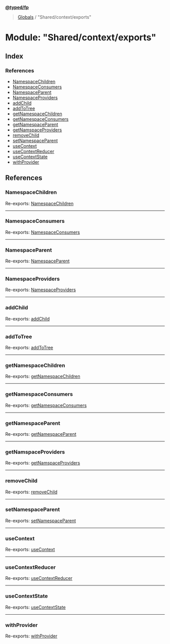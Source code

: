 **[@typed/fp](../README.md)**

> [Globals](../globals.md) / "Shared/context/exports"

# Module: "Shared/context/exports"

## Index

### References

* [NamespaceChildren](_shared_context_exports_.md#namespacechildren)
* [NamespaceConsumers](_shared_context_exports_.md#namespaceconsumers)
* [NamespaceParent](_shared_context_exports_.md#namespaceparent)
* [NamespaceProviders](_shared_context_exports_.md#namespaceproviders)
* [addChild](_shared_context_exports_.md#addchild)
* [addToTree](_shared_context_exports_.md#addtotree)
* [getNamespaceChildren](_shared_context_exports_.md#getnamespacechildren)
* [getNamespaceConsumers](_shared_context_exports_.md#getnamespaceconsumers)
* [getNamespaceParent](_shared_context_exports_.md#getnamespaceparent)
* [getNamspaceProviders](_shared_context_exports_.md#getnamspaceproviders)
* [removeChild](_shared_context_exports_.md#removechild)
* [setNamespaceParent](_shared_context_exports_.md#setnamespaceparent)
* [useContext](_shared_context_exports_.md#usecontext)
* [useContextReducer](_shared_context_exports_.md#usecontextreducer)
* [useContextState](_shared_context_exports_.md#usecontextstate)
* [withProvider](_shared_context_exports_.md#withprovider)

## References

### NamespaceChildren

Re-exports: [NamespaceChildren](_shared_context_namespacechildren_.md#namespacechildren)

___

### NamespaceConsumers

Re-exports: [NamespaceConsumers](_shared_context_namespaceconsumers_.md#namespaceconsumers)

___

### NamespaceParent

Re-exports: [NamespaceParent](_shared_context_namespaceparent_.md#namespaceparent)

___

### NamespaceProviders

Re-exports: [NamespaceProviders](_shared_context_namespaceproviders_.md#namespaceproviders)

___

### addChild

Re-exports: [addChild](_shared_context_namespacechildren_.md#addchild)

___

### addToTree

Re-exports: [addToTree](_shared_context_addtotree_.md#addtotree)

___

### getNamespaceChildren

Re-exports: [getNamespaceChildren](_shared_context_namespacechildren_.md#getnamespacechildren)

___

### getNamespaceConsumers

Re-exports: [getNamespaceConsumers](_shared_context_namespaceconsumers_.md#getnamespaceconsumers)

___

### getNamespaceParent

Re-exports: [getNamespaceParent](_shared_context_namespaceparent_.md#getnamespaceparent)

___

### getNamspaceProviders

Re-exports: [getNamspaceProviders](_shared_context_namespaceproviders_.md#getnamspaceproviders)

___

### removeChild

Re-exports: [removeChild](_shared_context_namespacechildren_.md#removechild)

___

### setNamespaceParent

Re-exports: [setNamespaceParent](_shared_context_namespaceparent_.md#setnamespaceparent)

___

### useContext

Re-exports: [useContext](_shared_context_usecontext_.md#usecontext)

___

### useContextReducer

Re-exports: [useContextReducer](_shared_context_usecontextreducer_.md#usecontextreducer)

___

### useContextState

Re-exports: [useContextState](_shared_context_usecontextstate_.md#usecontextstate)

___

### withProvider

Re-exports: [withProvider](_shared_context_withprovider_.md#withprovider)
